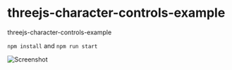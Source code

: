 # threejs-character-controls-example
threejs-character-controls-example

`npm install` and `npm run start`

![Screenshot](https://github.com/tamani-coding/threejs-character-controls-example/blob/main/screenshot01.png?raw=true)
